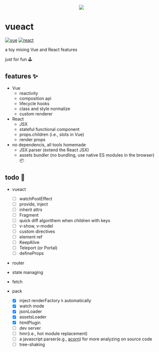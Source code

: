 <p align="center">
  <img src="https://cdn.jsdelivr.net/gh/b2ns/vueact/assets/logo.png">
</p>

# vueact

[![vue](https://shields.io/badge/vue-35495E?logo=vuedotjs&style=flat)](https://github.com/vuejs/core)
[![react](https://shields.io/badge/react-black?logo=react&style=flat)](https://github.com/facebook/react/)

a toy mixing Vue and React features

just for fun 🕹️

## features ✨

- Vue
  - reactivity
  - composition api
  - lifecycle hooks
  - class and style normalize
  - custom renderer
- React
  - JSX
  - stateful functional component
  - props.children (i.e., slots in Vue)
  - render props
- no dependencis, all tools homemade
  - JSX parser (extend the React JSX)
  - assets bundler (no bundling, use native ES modules in the browser) 📦

## todo 🔨

- vueact

  - [ ] watchPostEffect
  - [ ] provide, inject
  - [ ] inherit attrs
  - [ ] Fragment
  - [ ] quick diff algorithem when children with keys
  - [ ] v-show, v-model
  - [ ] custom directives
  - [ ] element ref
  - [ ] KeepAlive
  - [ ] Teleport (or Portal)
  - [ ] defineProps

- router

- state managing

- fetch

- pack

  - [x] inject renderFactory `h` automatically
  - [x] watch mode
  - [x] jsonLoader
  - [x] assetsLoader
  - [x] htmlPlugin
  - [ ] dev server
  - [ ] hmr(i.e., hot module replacement)
  - [ ] a javascript parser(e.g., [acorn](https://github.com/acornjs/acorn)) for more analyzing on source code
  - [ ] tree-shaking
